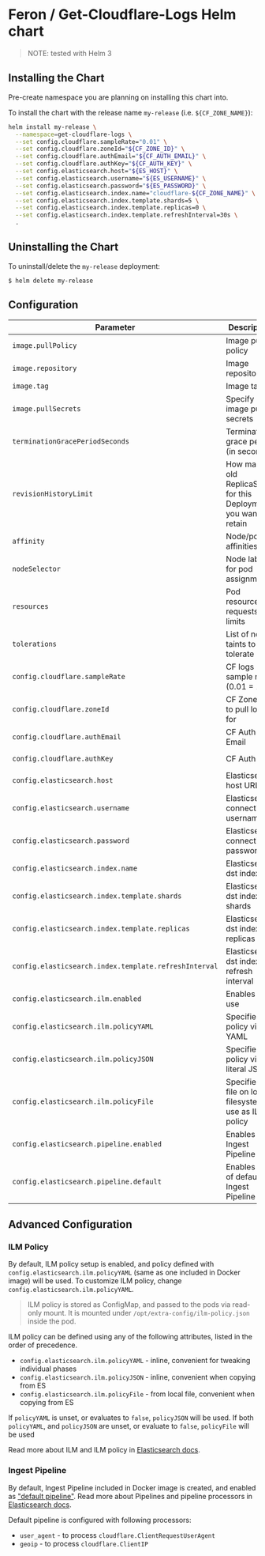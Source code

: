 # Feron / Get-Cloudflare-Logs Helm chart

> NOTE: tested with Helm 3

## Installing the Chart

Pre-create namespace you are planning on installing this chart into.

To install the chart with the release name `my-release` (i.e. `${CF_ZONE_NAME}`):

```sh
helm install my-release \
  --namespace=get-cloudflare-logs \
  --set config.cloudflare.sampleRate="0.01" \
  --set config.cloudflare.zoneId="${CF_ZONE_ID}" \
  --set config.cloudflare.authEmail="${CF_AUTH_EMAIL}" \
  --set config.cloudflare.authKey="${CF_AUTH_KEY}" \
  --set config.elasticsearch.host="${ES_HOST}" \
  --set config.elasticsearch.username="${ES_USERNAME}" \
  --set config.elasticsearch.password="${ES_PASSWORD}" \
  --set config.elasticsearch.index.name="cloudflare-${CF_ZONE_NAME}" \
  --set config.elasticsearch.index.template.shards=5 \
  --set config.elasticsearch.index.template.replicas=0 \
  --set config.elasticsearch.index.template.refreshInterval=30s \
  .
```

## Uninstalling the Chart

To uninstall/delete the `my-release` deployment:

```console
$ helm delete my-release
```

## Configuration

 Parameter                      | Description                            | Default
------------------------------- | -------------------------------------- | ---------
`image.pullPolicy`              | Image pull policy                      | `Always`
`image.repository`              | Image repository                       | `docker.io/anapsix/get-cloudflare-logs`
`image.tag`                     | Image tag                              | `0.5.0` (same as `.Chart.AppVersion`)
`image.pullSecrets`             | Specify image pull secrets             | `[]`
`terminationGracePeriodSeconds` | Termination grace period (in seconds)  | `15`
`revisionHistoryLimit`          | How many old ReplicaSets for this Deployment you want to retain | `10`
`affinity`                      | Node/pod affinities                    | `{}`
`nodeSelector`                  | Node labels for pod assignment         | `{}`
`resources`                     | Pod resource requests & limits         | `{}`
`tolerations`                   | List of node taints to tolerate        | `[]`
`config.cloudflare.sampleRate`  | CF logs sample rate (0.01 = 1%)        | `0.01`
`config.cloudflare.zoneId`      | CF Zone ID to pull logs for            | `51e241f08e014feb95d1b2760228d12a` (fake)
`config.cloudflare.authEmail`   | CF Auth Email                          | `admin@example.com` (fake)
`config.cloudflare.authKey`     | CF Auth Key                            | `51e241f08e014feb95d1b2760228d12a2df50` (fake)
`config.elasticsearch.host`     | Elasticsearch host URL                 | `http://elasticsearch:9200`
`config.elasticsearch.username` | Elasticsearch connection username      | `nil`
`config.elasticsearch.password` | Elasticsearch connection password      | `nil`
`config.elasticsearch.index.name`     | Elasticsearch dst index          | `cloudflare-access`
`config.elasticsearch.index.template.shards`   | Elasticsearch dst index shards   | `5`
`config.elasticsearch.index.template.replicas` | Elasticsearch dst index replicas | `0`
`config.elasticsearch.index.template.refreshInterval` | Elasticsearch dst index refresh interval | `10s`
`config.elasticsearch.ilm.enabled`      | Enables ILM use | `true`
`config.elasticsearch.ilm.policyYAML`   | Specifies policy via YAML | see [`values.yaml`][values]
`config.elasticsearch.ilm.policyJSON`   | Specifies policy via literal JSON | see [`values.yaml`][values]
`config.elasticsearch.ilm.policyFile`   | Specifies a file on local filesystem to use as ILM policy | `files/ilm-default-policy.json`
`config.elasticsearch.pipeline.enabled` | Enables Ingest Pipeline | `true` (at the moment, has no effect)
`config.elasticsearch.pipeline.default` | Enables use of default Ingest Pipeline | `true`


## Advanced Configuration

### ILM Policy

By default, ILM policy setup is enabled, and policy defined with
`config.elasticsearch.ilm.policyYAML` (same as one included in Docker image)
will be used.
To customize ILM policy, change `config.elasticsearch.ilm.policyYAML`.

> ILM policy is stored as ConfigMap, and passed to the pods via read-only mount.
> It is mounted under `/opt/extra-config/ilm-policy.json` inside the pod.

ILM policy can be defined using any of the following attributes, listed in the
order of precedence.
- `config.elasticsearch.ilm.policyYAML` - inline, convenient for tweaking individual phases
- `config.elasticsearch.ilm.policyJSON` - inline, convenient when copying from ES
- `config.elasticsearch.ilm.policyFile` - from local file, convenient when copying from ES

If `policyYAML` is unset, or evaluates to `false`, `policyJSON` will be used.
If both `policyYAML`, and `policyJSON` are unset, or evaluate to `false`,
`policyFile` will be used


Read more about ILM and ILM policy in [Elasticsearch docs][ilm-docs].

### Ingest Pipeline

By default, Ingest Pipeline included in Docker image is created, and enabled as
["default pipeline"][index-docs]. Read more about Pipelines and pipeline
processors in [Elasticsearch docs][pipeline-docs].

Default pipeline is configured with following processors:
- `user_agent` - to process `cloudflare.ClientRequestUserAgent`
- `geoip` - to process `cloudflare.ClientIP`



[ link reference ]::
[ilm-docs]: https://www.elastic.co/guide/en/elasticsearch/reference/current/index-lifecycle-management.html
[pipeline-docs]: https://www.elastic.co/guide/en/elasticsearch/reference/current/pipeline.html
[index-docs]: https://www.elastic.co/guide/en/elasticsearch/reference/current/index-modules.html#dynamic-index-settings
[values]: ./values.yaml
